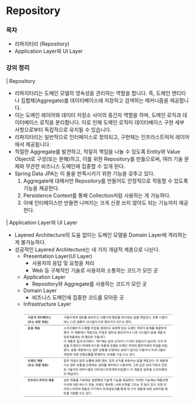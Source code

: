 # Repository

### 목차

* 리파지터리 (Repository)
* Application Layer와 UI Layer

### 강의 정리

\| Repository

* 리파지터리는 도메인 모델의 영속성을 관리하는 역할을 합니다. 즉, 도메인 엔티티나 집합체(Aggregate)를 데이터베이스에 저장하고 검색하는 메커니즘을 제공합니다.
* 이는 도메인 레이어와 데이터 저장소 사이의 중간자 역할을 하며, 도메인 로직과 데이터베이스 로직을 분리합니다. 이로 인해 도메인 로직이 데이터베이스 구현 세부 사항으로부터 독립적으로 유지될 수 있습니다.
* 리파지터리는 일반적으로 인터페이스로 정의되고, 구현체는 인프라스트럭처 레이어에서 제공됩니다.
* 적절한 Aggregate를 발견하고, 적절히 책임을 나눌 수 있도록 Entity와 Value Object로 구성(또는 분해)하고, 이를 위한 Repository를 만듦으로써, 여러 기술 문제와 무관한 비즈니스 도메인에 집중할 수 있게 된다.
* Spring Data JPA는 이 둘을 만족시키기 위한 기능을 갖추고 있다.&#x20;
  1. Aggregate에 대해서만 Repository를 만들어도 안정적으로 작동할 수 있도록 기능을 제공한다.
  2. Persistence Context를 통해 Collection처럼 사용하는 게 가능하다.
  3. 아예 인터페이스만 만들면 나머지는 크게 신경 쓰지 않아도 되는 기능까지 제공한다.

\| Application Layer와 UI Layer

* Layered Architecture의 도움 없이는 도메인 모델을 Domain Layer에 격리하는 게 불가능하다.&#x20;
* 성공적인 Layered Architecture는 네 가지 개념적 계층으로 나뉜다.
  * Presentation Layer(UI Layer)
    * 사용자의 응답 및 요청을 처리
    * Web 등 구체적인 기술로 사용자와 소통하는 코드가 모인 곳
  * Application Layer
    * Repository와 Aggregate를 사용하는 코드가 모인 곳
  * Domain Layer&#x20;
    * 비즈니스 도메인에 집중한 코드를 모아둔 곳
  * Infrastructure Layer

<figure><img src="../.gitbook/assets/image (1).png" alt=""><figcaption></figcaption></figure>

